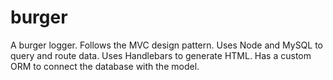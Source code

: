 # burger
A burger logger. Follows the MVC design pattern. Uses Node and MySQL to query and route data. Uses Handlebars to generate HTML. Has a custom ORM to connect the database with the model.
